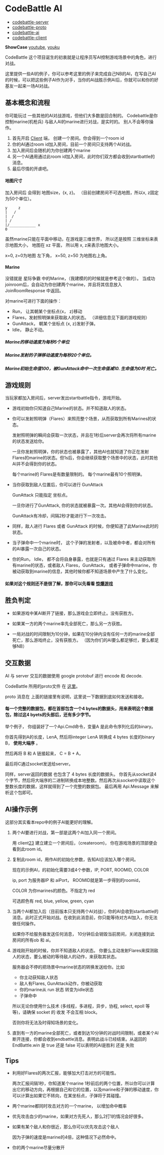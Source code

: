 # CodeBattle AI

*   [codebattle-server][20]
*   [codebattle-proto][21]
*   [codebattle-ai][22]
*   [codebattle-client][23]

**ShowCase**  [youtube][25], [youku][24]

CodeBattle 这个项目诞生的初衷就是让程序员写AI控制游戏场景中的角色，进行对战。

这里提供一些AI的例子，你可以参考这里的例子来完成自己NB的AI，在写自己AI的时候，可以把这些例子AI作为对手，当你的AI战胜示例AI后，你就可以和你的好基友一起来一场AI对战。

## 基本概念和流程

你可能玩过 一些其他的AI对战游戏，但他们大多数是回合制的。 Codebattle是你控制marine(机枪兵) 与敌人AI的marine进行对战，是实时的。
别人不会等你操作。

1.  首先开启 [Client][1] 端， 创建一个房间。你会得到一个room id
2.  你的AI通过room id加入房间，目前一个房间只支持两个AI对战。
3.  加入房间后会随机的为你创建两个marine
4.  另一个AI通用通过此room id加入房间，此时你们双方都会收到startbattle的消息。
5.  最后尽情的开虐吧。

#### 地图尺寸

加入房间后 会得到 地图size，{x, z}。 （目前创建房间不可选地图，所以x, z固定为50个单位）。

    y     z
    |   /
    |  /
    | /
    |/____________ x 
    0

虽然marine只能在平面中移动，在游戏是三维世界， 所以还是按照 三维坐标来表示地图大小， 地图在 xz 平面， 所以用 x, z来表示地图大小。

x=0, z=0为地图 左下角， x=50, z=50 为地图右上角。

#### Marine

没错就是 星际争霸 中的Marine，（我建模的的时候就是参考这个做的）。
当成功joinroom后，会自动为你创建两个marine，并且将其信息放入 JoinRoomResponse 中返回。

对marine可进行下面的操作：

*   Run， 让其朝某个坐标点{x， z}移动
*   Flares，发射照明弹来获取敌人的状态。 （详细信息见下面的游戏规则）
*   GunAttack， 朝某个坐标点 {x, z}发射子弹。
*   Idle， 静止不动。

##### Marine的移动速度为每秒5个单位
##### Marine发射的子弹移动速度为每秒20个单位。
##### Marine初始生命值100，被GunAttack命中一次生命值减10. 生命值为0时 死亡。


## 游戏规则

当玩家都加入房间后，server发出startbattle指令，游戏开始。

*   游戏初始你只知道自己Marine的状态。并不知道敌人的状态。

*   你可以发射照明弹（Flares）来照亮整个场景，从而获取到所有Marines的状态。

    发射照明弹的瞬间会获取一次状态，并且在1秒后server会再次将所有marine的状态发送给你。

    一旦你发射照明弹，你的状态也被暴露了，其他AI也就知道了你正在发射Flares的marine的状态。但1s后，你会继续获取整个场景中的状态，此时其他AI并不会得到你的状态。

    每个marine的 Flares是有数量限制的。 每个marine最有10个照明弹。

*   当你获取到敌人位置后，你可以进行 GunAttack

    GunAttack 只能指定 坐标点。

    一旦你进行了GunAttack, 你的状态就被暴露一次。其他AI会得到你的状态。

    GunAttack有冷却，间隔2秒才能进行下一次攻击。


*   同样，敌人进行 Flares 或者 GunAttack 的时候，你便知道了此Marine此时的状态。

*   当子弹命中一个marine时， 这个子弹的发射者，以及被命中者，都会对所有的AI暴露一次自己的状态。

*   你的Run， Idle， 都不会将自身暴露，也就是只有通过 Flares 来主动获取所有marine的状态，或者敌人 Flares，GunAttack， 或者子弹命中marine，你被动获取到marine的信息，其他时候你都不知道场景中产生了什么变化。

#### 如果对这个规则还不是很了解，那你可以先看看 [惊爆游戏][2]

## 胜负判定


*   如果游戏中某AI断开了链接，那么游戏会立即终止。没有获胜方。

*   如果某一方的两个marine率先全部死亡，那么另一方获胜。

*   一局对战的时间限制为10分钟，如果在10分钟内没有任何一方的marine全部死亡，那么游戏终止，没有获胜方。 （因为你们的AI要么都足够烂，要么都足够NB）


## 交互数据
AI 与 server 交互的数据使用 google protobuf 进行 encode 和 decode.

CodeBattle 所用的proto文件 在 [这里][3]。

proto 消息在 上面的链接里有说明，这里说一下数据到底如何发送和接收。

#### 每一个完整的数据包，都在首部包含一个4 bytes的数据头，用来表明这个数据包，除过这4 byets的头部后，还有多少字节。

举个例子， 你组装好了一个Api.Cmd命令，变量A 是此命令序列化后的binary。

你首先得到A的长度，LenA, 然后将integer LenA 转换成 4 bytes 长度的binary B， **使用大端序** 。

然后再将 B 和 A 链接起来， C = B + A，

最后将C通过socket发送给server。 

同样，server返回的数据 也包含了 4 bytes 长度的数据头。 你首先从socket读4个字节，然后将大端序的二进制转换成本地整数。然后再次从socket中读取这个整数长度的数据，这样就得到了一个完整的数据包。 最后再用 Api.Message 来解析这个包即可。

## AI操作示例

这部分其实看本repo中的例子AI能更好的理解。

1.  两个AI要进行对战，第一部是这两个AI加入同一个房间。

    用 client[23] 建立建立一个房间后，（createroom)，
    你在游戏场景的顶部便会看到此room id。

2.  复制此room id，用作AI的初始化参数，告知AI应该加入哪个房间。

    现在的示例AI，的初始化需要3或4个参数，IP, PORT, ROOMID, COLOR
    
    ip, port 为服务器IP 和 aiPort， ROOMID就是第一步得到的roomid，

    COLOR 为你marines的颜色。不指定为 red
    
    可选颜色有 red, blue, yellow, green, cyan

3.  当两个AI都加入后（目前版本只支持两个AI对战），你的AI会收到startbattle的消息。此时正式开始对战。在收到此消息前，你只能等待对方AI加入，你无法做任何操作。

    如果你不给服务器发送任何消息， 10分钟后会销毁当前房间，关闭连接到此房间的所有ob 和 ai。

4.  游戏刚开始的时候，你并不知道敌人的状态。 你要么主动发射Flares来探测敌人的状态，要么被动的等待敌人的动作，来获取其状态。

    服务器会不停的把场景中marine状态的转换发送给你。比如

    *   你主动获知敌人状态
    *   敌人有Flares, GunAttack动作，你被动获取
    *   你的marine从 run 状态 转变为idle状态
    *   子弹命中
    
    所以无论你使用什么技术 (多线程，多进程，异步，协程, select, epoll 等等)，请确保 socket 的 收发 不会互相 block。

    否则你将无法及时得知场景的变化。

5.  直到有一方的marine全部死亡，或者到达10分钟的对战时间限制，或者某个AI断开连接，你都会收到endbattle消息。表明此战斗已经结束。从返回的 EndBattle.win 是 true 还是 false 可以表明的AI是胜利 还是 失败


## Tips

*   利用好Flares的两次汇报，能够加大打击对方的可能性。

    两次汇报间隔1秒，你知道某个marine 1秒前后的两个位置，所以你可以计算出它的移动方向，再根据自己和它的位置，以及marine和子弹的移动速度，你可以计算出如果它不转向，在某坐标点，子弹将于其碰撞。

*   两个marine都同时攻击对方的一个marine， 以增加命中概率

*   优先攻击血少的marine，如果对方先死人，那么2打1的情况会好很多。

*   如果有某个敌人和你很近，那么你可以优先攻击这个敌人

    因为子弹的速度是marine的4倍，这种情况下必然命中。

*   你的两个marine尽量分散开




[1]: https://github.com/yueyoum/codebattle-client
[2]: http://www.soku.com/detail/show/XMTA4MDI2OA==
[3]: https://github.com/yueyoum/codebattle-proto
[20]: https://github.com/yueyoum/codebattle-server
[21]: https://github.com/yueyoum/codebattle-proto
[22]: https://github.com/yueyoum/codebattle-ai
[23]: https://github.com/yueyoum/codebattle-client
[24]: http://v.youku.com/v_show/id_XNTk0OTk2Mjg0.html
[25]: http://www.youtube.com/watch?v=V6PkjlUXV6w&feature=youtu.be
